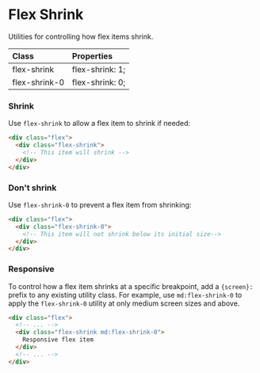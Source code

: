# Flex Shrink

Utilities for controlling how flex items shrink.

| Class         | Properties      |
| :------------ | :-------------- |
| flex-shrink   | flex-shrink: 1; |
| flex-shrink-0 | flex-shrink: 0; |

### Shrink

Use `flex-shrink` to allow a flex item to shrink if needed:

```html
<div class="flex">
  <div class="flex-shrink">
    <!-- This item will shrink -->
  </div>
</div>
```

### Don't shrink

Use `flex-shrink-0` to prevent a flex item from shrinking:

```html
<div class="flex">
  <div class="flex-shrink-0">
    <!-- This item will not shrink below its initial size-->
  </div>
</div>
```

### Responsive

To control how a flex item shrinks at a specific breakpoint, add a `{screen}:` prefix to any existing utility class. For example, use `md:flex-shrink-0` to apply the `flex-shrink-0` utility at only medium screen sizes and above.

```html
<div class="flex">
  <!-- ... -->
  <div class="flex-shrink md:flex-shrink-0">
    Responsive flex item
  </div>
  <!-- ... -->
</div>
```
